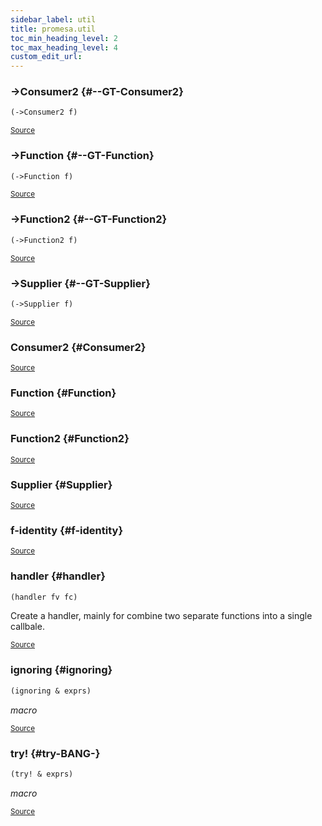 ```yaml
---
sidebar_label: util
title: promesa.util
toc_min_heading_level: 2
toc_max_heading_level: 4
custom_edit_url:
---
```






### \-&gt;Consumer2 {#--GT-Consumer2}
``` clojure
(->Consumer2 f)
```

<p><sub><a href="https://github.com/funcool/promesa/blob/master/src/promesa/util.cljc#L67-L70">Source</a></sub></p>

### \-&gt;Function {#--GT-Function}
``` clojure
(->Function f)
```

<p><sub><a href="https://github.com/funcool/promesa/blob/master/src/promesa/util.cljc#L37-L40">Source</a></sub></p>

### \-&gt;Function2 {#--GT-Function2}
``` clojure
(->Function2 f)
```

<p><sub><a href="https://github.com/funcool/promesa/blob/master/src/promesa/util.cljc#L61-L64">Source</a></sub></p>

### \-&gt;Supplier {#--GT-Supplier}
``` clojure
(->Supplier f)
```

<p><sub><a href="https://github.com/funcool/promesa/blob/master/src/promesa/util.cljc#L32-L34">Source</a></sub></p>

### Consumer2 {#Consumer2}

<p><sub><a href="https://github.com/funcool/promesa/blob/master/src/promesa/util.cljc#L67-L70">Source</a></sub></p>

### Function {#Function}

<p><sub><a href="https://github.com/funcool/promesa/blob/master/src/promesa/util.cljc#L37-L40">Source</a></sub></p>

### Function2 {#Function2}

<p><sub><a href="https://github.com/funcool/promesa/blob/master/src/promesa/util.cljc#L61-L64">Source</a></sub></p>

### Supplier {#Supplier}

<p><sub><a href="https://github.com/funcool/promesa/blob/master/src/promesa/util.cljc#L32-L34">Source</a></sub></p>

### f\-identity {#f-identity}

<p><sub><a href="https://github.com/funcool/promesa/blob/master/src/promesa/util.cljc#L43-L43">Source</a></sub></p>

### handler {#handler}
``` clojure
(handler fv fc)
```


Create a handler, mainly for combine two separate functions
  into a single callbale.
<p><sub><a href="https://github.com/funcool/promesa/blob/master/src/promesa/util.cljc#L72-L77">Source</a></sub></p>

### ignoring {#ignoring}
``` clojure
(ignoring & exprs)
```


*macro*

<p><sub><a href="https://github.com/funcool/promesa/blob/master/src/promesa/util.cljc#L118-L120">Source</a></sub></p>

### try\! {#try-BANG-}
``` clojure
(try! & exprs)
```


*macro*

<p><sub><a href="https://github.com/funcool/promesa/blob/master/src/promesa/util.cljc#L122-L124">Source</a></sub></p>
